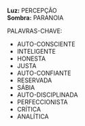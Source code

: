 **Luz:** PERCEPÇÃO  
**Sombra:** PARANOIA

PALAVRAS-CHAVE:
- AUTO-CONSCIENTE
- INTELIGENTE
- HONESTA
- JUSTA
- AUTO-CONFIANTE
- RESERVADA
- SÁBIA
- AUTO-DISCIPLINADA
- PERFECCIONISTA
- CRÍTICA
- ANALÍTICA